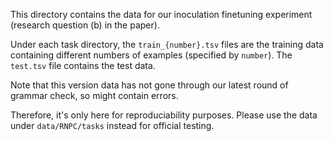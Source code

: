 This directory contains the data for our inoculation finetuning experiment (research question (b) in the paper).

Under each task directory, the `train_{number}.tsv` files are the training data containing different numbers of examples (specified by `number`). 
The `test.tsv` file contains the test data. 

Note that this version data has not gone through our latest round of grammar check, so might contain errors. 

Therefore, it's only here for reproduciability purposes. Please use the data under `data/RNPC/tasks` instead for official testing.